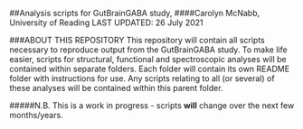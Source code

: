 ##Analysis scripts for GutBrainGABA study, 
####Carolyn McNabb, University of Reading
LAST UPDATED: 26 July 2021

###ABOUT THIS REPOSITORY
 This repository will contain all scripts necessary to reproduce output from the GutBrainGABA study. To make life easier,  scripts for structural, functional and spectroscopic analyses will be contained within separate folders. Each folder will contain its own README folder with instructions for use. Any scripts relating to all (or several) of these analyses will be contained within this parent folder.
 
#####N.B. This is a work in progress - scripts **will** change over the next few months/years.
